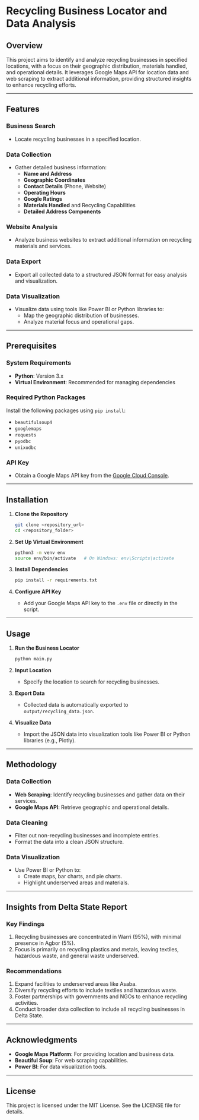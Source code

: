# Recycling Business Locator and Data Analysis

## Overview
This project aims to identify and analyze recycling businesses in specified locations, with a focus on their geographic distribution, materials handled, and operational details. It leverages Google Maps API for location data and web scraping to extract additional information, providing structured insights to enhance recycling efforts.

---

## Features

### Business Search
- Locate recycling businesses in a specified location.

### Data Collection
- Gather detailed business information:
  - **Name and Address**
  - **Geographic Coordinates**
  - **Contact Details** (Phone, Website)
  - **Operating Hours**
  - **Google Ratings**
  - **Materials Handled** and Recycling Capabilities
  - **Detailed Address Components**

### Website Analysis
- Analyze business websites to extract additional information on recycling materials and services.

### Data Export
- Export all collected data to a structured JSON format for easy analysis and visualization.

### Data Visualization
- Visualize data using tools like Power BI or Python libraries to:
  - Map the geographic distribution of businesses.
  - Analyze material focus and operational gaps.

---

## Prerequisites

### System Requirements
- **Python**: Version 3.x
- **Virtual Environment**: Recommended for managing dependencies

### Required Python Packages
Install the following packages using `pip install`:
- `beautifulsoup4`
- `googlemaps`
- `requests`
- `pyodbc`
- `unixodbc`

### API Key
- Obtain a Google Maps API key from the [Google Cloud Console](https://console.cloud.google.com/).

---

## Installation

1. **Clone the Repository**
   ```bash
   git clone <repository_url>
   cd <repository_folder>
   ```

2. **Set Up Virtual Environment**
   ```bash
   python3 -m venv env
   source env/bin/activate   # On Windows: env\Scripts\activate
   ```

3. **Install Dependencies**
   ```bash
   pip install -r requirements.txt
   ```

4. **Configure API Key**
   - Add your Google Maps API key to the `.env` file or directly in the script.

---

## Usage

1. **Run the Business Locator**
   ```bash
   python main.py
   ```

2. **Input Location**
   - Specify the location to search for recycling businesses.

3. **Export Data**
   - Collected data is automatically exported to `output/recycling_data.json`.

4. **Visualize Data**
   - Import the JSON data into visualization tools like Power BI or Python libraries (e.g., Plotly).

---

## Methodology

### Data Collection
- **Web Scraping**: Identify recycling businesses and gather data on their services.
- **Google Maps API**: Retrieve geographic and operational details.

### Data Cleaning
- Filter out non-recycling businesses and incomplete entries.
- Format the data into a clean JSON structure.

### Data Visualization
- Use Power BI or Python to:
  - Create maps, bar charts, and pie charts.
  - Highlight underserved areas and materials.

---

## Insights from Delta State Report

### Key Findings
1. Recycling businesses are concentrated in Warri (95%), with minimal presence in Agbor (5%).
2. Focus is primarily on recycling plastics and metals, leaving textiles, hazardous waste, and general waste underserved.

### Recommendations
1. Expand facilities to underserved areas like Asaba.
2. Diversify recycling efforts to include textiles and hazardous waste.
3. Foster partnerships with governments and NGOs to enhance recycling activities.
4. Conduct broader data collection to include all recycling businesses in Delta State.

---

## Acknowledgments

- **Google Maps Platform**: For providing location and business data.
- **Beautiful Soup**: For web scraping capabilities.
- **Power BI**: For data visualization tools.

---

## License
This project is licensed under the MIT License. See the LICENSE file for details.

